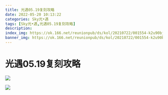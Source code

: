 ```yaml
---
title: 光遇05.19复刻攻略
date: 2022-05-20 10:13:22
categories: Sky光•遇
tags: [Sky光•遇,光遇05.19复刻攻略]
description: 
index_img: https://ok.166.net/reunionpub/ds/kol/20210722/001554-k2u90bj7ay.png?imageView&thumbnail=600x0&type=jpg
banner_img: https://ok.166.net/reunionpub/ds/kol/20210722/001554-k2u90bj7ay.png?imageView&thumbnail=600x0&type=jpg
---
```

# 光遇05.19复刻攻略
![](https://ok.166.net/reunionpub/ds/kol/20220519/115955-p8316sr0og.png)

![](https://ok.166.net/reunionpub/ds/kol/20220519/120003-zqf42h6ie1.jpeg)

  

  

  

  

  

